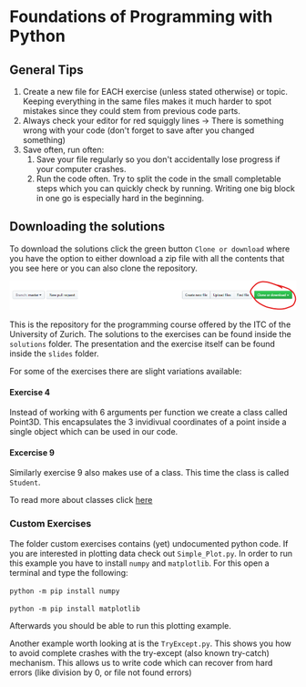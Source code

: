 # Foundations of Programming with Python #

## General Tips

1. Create a new file for EACH exercise (unless stated otherwise) or topic. 
Keeping everything in the same files makes it much harder to spot mistakes since they could stem from previous code parts.
2. Always check your editor for red squiggly lines -> There is something wrong with your code (don't forget to save after you changed something)
3. Save often, run often: 
   1. Save your file regularly so you don't accidentally lose progress if your computer crashes.
   2. Run the code often. Try to split the code in the small completable steps which you can quickly check by running. Writing one big block in one go is especially hard in the beginning.


## Downloading the solutions

To download the solutions click the green button `Clone or download` where you have the option to either download a zip file with all the contents that you see here or you can also clone the repository.

![where to click](media/download.png)

This is the repository for the programming course offered by the ITC of the University of Zurich. The solutions to the exercises can be found inside the `solutions` folder. The presentation and the exercise itself can be found inside the `slides` folder.

For some of the exercises there are slight variations available:

#### Exercise 4 ####

Instead of working with 6 arguments per function we create a class called Point3D. This encapsulates the 3 invidivual coordinates of a point inside a single object which can be used in our code.

#### Excercise 9 ####

Similarly exercise 9 also makes use of a class. This time the class is called `Student`.

To read more about classes click [here](https://docs.python.org/3/tutorial/classes.html)

### Custom Exercises ###

The folder custom exercises contains (yet) undocumented python code. If you are interested in plotting data check out `Simple_Plot.py`. In order to run this example you have to install `numpy` and `matplotlib`. For this open a terminal and type the following:

`python -m pip install numpy`

`python -m pip install matplotlib`

Afterwards you should be able to run this plotting example.

Another example worth looking at is the `TryExcept.py`. This shows you how to avoid complete crashes with the try-except (also known try-catch) mechanism. This allows us to write code which can recover from hard errors (like division by 0, or file not found errors)
